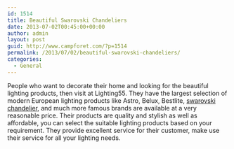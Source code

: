 ```yaml
---
id: 1514
title: Beautiful Swarovski Chandeliers
date: 2013-07-02T00:45:00+00:00
author: admin
layout: post
guid: http://www.campforet.com/?p=1514
permalink: /2013/07/02/beautiful-swarovski-chandeliers/
categories:
  - General
---
```

People who want to decorate their home and looking for the beautiful lighting products, then visit at Lighting55. They have the largest selection of modern European lighting products like Astro, Belux, Bestlite, [swarovski chandelier](http://www.lighting55.com/shop-by-brand/swarovski/swarovski-chandeliers), and much more famous brands are available at a very reasonable price. Their products are quality and stylish as well as affordable, you can select the suitable lighting products based on your requirement. They provide excellent service for their customer, make use their service for all your lighting needs.